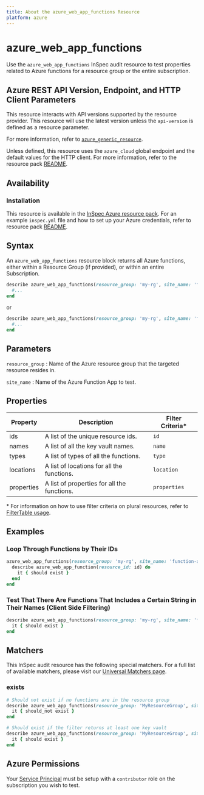 ```yaml
---
title: About the azure_web_app_functions Resource
platform: azure
---
```


# azure_web_app_functions

Use the `azure_web_app_functions` InSpec audit resource to test properties related to Azure functions for a resource group or the entire subscription.

## Azure REST API Version, Endpoint, and HTTP Client Parameters

This resource interacts with API versions supported by the resource provider.
This resource will use the latest version unless the `api-version` is defined as a resource parameter.

For more information, refer to [`azure_generic_resource`](azure_generic_resource.md).

Unless defined, this resource uses the `azure_cloud` global endpoint and the default values for the HTTP client. For more information, refer to the resource pack [README](../../README.md).

## Availability

### Installation

This resource is available in the [InSpec Azure resource pack](https://github.com/inspec/inspec-azure).
For an example `inspec.yml` file and how to set up your Azure credentials, refer to resource pack [README](../../README.md#Service-Principal).

## Syntax

An `azure_web_app_functions` resource block returns all Azure functions, either within a Resource Group (if provided), or within an entire Subscription.

```ruby
describe azure_web_app_functions(resource_group: 'my-rg', site_name: 'function-app-http') do
  #...
end
```

or

```ruby
describe azure_web_app_functions(resource_group: 'my-rg', site_name: 'function-app-http') do
  #...
end
```

## Parameters

`resource_group`
: Name of the Azure resource group that the targeted resource resides in.

`site_name`
: Name of the Azure Function App to test.

## Properties

|Property       | Description                                                                          | Filter Criteria<superscript>*</superscript> |
|---------------|--------------------------------------------------------------------------------------|-----------------|
| ids           | A list of the unique resource ids.                                                   | `id`            |
| names         | A list of all the key vault names.                                                   | `name`          |
| types         | A list of types of all the functions.                                                | `type`           |
| locations     | A list of locations for all the functions.                                           | `location`       |
| properties    | A list of properties for all the functions.                                          | `properties`     |

<superscript>*</superscript> For information on how to use filter criteria on plural resources, refer to [FilterTable usage](https://github.com/inspec/inspec/blob/master/dev-docs/filtertable-usage.md).

## Examples

### Loop Through Functions by Their IDs

```ruby
azure_web_app_functions(resource_group: 'my-rg', site_name: 'function-app-http').ids.each do |id|
  describe azure_web_app_function(resource_id: id) do
    it { should exist }
  end
end
```

### Test That There Are Functions That Includes a Certain String in Their Names (Client Side Filtering)

```ruby
describe azure_web_app_functions(resource_group: 'my-rg', site_name: 'function-app-http').where { name.include?('queue') } do
  it { should exist }
end
```

## Matchers

This InSpec audit resource has the following special matchers. For a full list of available matchers, please visit our [Universal Matchers page](https://www.inspec.io/docs/reference/matchers/).

### exists

```ruby
# Should not exist if no functions are in the resource group
describe azure_web_app_functions(resource_group: 'MyResourceGroup', site_name: 'function-app-http') do
  it { should_not exist }
end

# Should exist if the filter returns at least one key vault
describe azure_web_app_functions(resource_group: 'MyResourceGroup', site_name: 'function-app-http') do
  it { should exist }
end
```
## Azure Permissions

Your [Service Principal](https://docs.microsoft.com/en-us/azure/azure-resource-manager/resource-group-create-service-principal-portal) must be setup with a `contributor` role on the subscription you wish to test.

